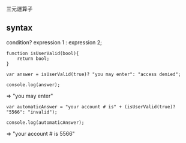 三元運算子

## syntax

condition? expression 1 : expression 2;

```
function isUserValid(bool){
	return bool;
}

var answer = isUserValid(true)? "you may enter": "access denied";

console.log(answer);
```
=> "you may enter"
```
var automaticAnswer = "your account # is" + (isUserValid(true)? "5566": "invalid");

console.log(automaticAnswer);
```
=> "your account # is 5566"
